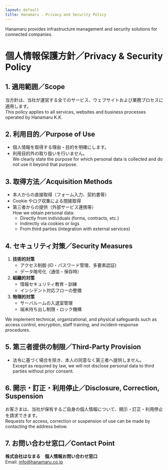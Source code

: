 ```yaml
---
layout: default
title: Hanamaru - Privacy and Security Policy
---
```


Hanamaru provides infrastructure management and security solutions for connected companies.


# 個人情報保護方針／Privacy & Security Policy

## 1. 適用範囲／Scope  

当方針は、当社が運営する全てのサービス、ウェブサイトおよび業務プロセスに適用します。  
This policy applies to all services, websites and business processes operated by Hanamaru K.K.



## 2. 利用目的／Purpose of Use  

- 個人情報を取得する理由・目的を明確にします。  
- 利用目的外の取り扱いを行いません。  
We clearly state the purpose for which personal data is collected and do not use it beyond that purpose.



## 3. 取得方法／Acquisition Methods  

- 本人からの直接取得（フォーム入力、契約書等）  
- Cookie やログ収集による間接取得  
- 第三者からの提供（外部サービス連携等）  
How we obtain personal data:  
  - Directly from individuals (forms, contracts, etc.)  
  - Indirectly via cookies or logs  
  - From third parties (integration with external services)



## 4. セキュリティ対策／Security Measures  

1. **技術的対策**  
   - アクセス制御 (ID・パスワード管理、多要素認証)  
   - データ暗号化（通信・保存時）  
2. **組織的対策**  
   - 情報セキュリティ教育・訓練  
   - インシデント対応フローの整備  
3. **物理的対策**  
   - サーバルームの入退室管理  
   - 端末持ち出し制限・ロック機構
     
We implement technical, organizational, and physical safeguards such as access control, encryption, staff training, and incident-response procedures.



## 5. 第三者提供の制限／Third-Party Provision  

- 法令に基づく場合を除き、本人の同意なく第三者へ提供しません。  
Except as required by law, we will not disclose personal data to third parties without prior consent.



## 6. 開示・訂正・利用停止／Disclosure, Correction, Suspension  

お客さまは、当社が保有するご自身の個人情報について、開示・訂正・利用停止を請求できます。  
Requests for access, correction or suspension of use can be made by contacting the address below.



## 7. お問い合わせ窓口／Contact Point  

**株式会社はなまる　個人情報お問い合わせ窓口**  
Email: info@hanamaru.co.jp  


